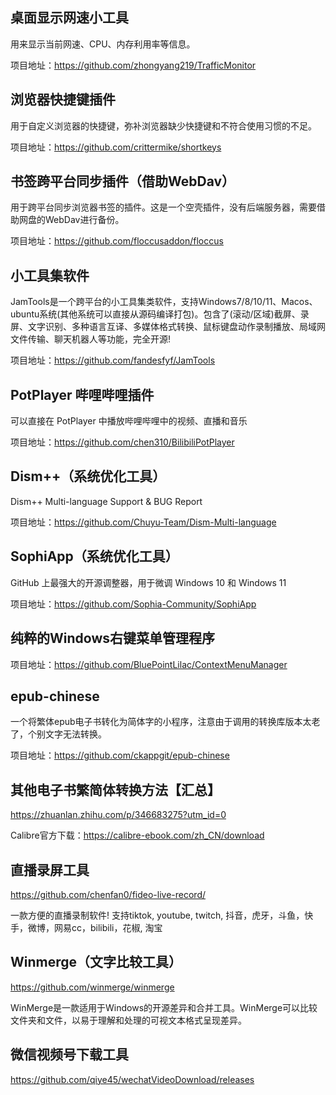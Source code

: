 ## 桌面显示网速小工具

用来显示当前网速、CPU、内存利用率等信息。

项目地址：https://github.com/zhongyang219/TrafficMonitor

## 浏览器快捷键插件

用于自定义浏览器的快捷键，弥补浏览器缺少快捷键和不符合使用习惯的不足。

项目地址：https://github.com/crittermike/shortkeys

## 书签跨平台同步插件（借助WebDav）

用于跨平台同步浏览器书签的插件。这是一个空壳插件，没有后端服务器，需要借助网盘的WebDav进行备份。

项目地址：https://github.com/floccusaddon/floccus

## 小工具集软件

JamTools是一个跨平台的小工具集类软件，支持Windows7/8/10/11、Macos、ubuntu系统(其他系统可以直接从源码编译打包)。包含了(滚动/区域)截屏、录屏、文字识别、多种语言互译、多媒体格式转换、鼠标键盘动作录制播放、局域网文件传输、聊天机器人等功能，完全开源!

项目地址：https://github.com/fandesfyf/JamTools

## PotPlayer 哔哩哔哩插件

可以直接在 PotPlayer 中播放哔哩哔哩中的视频、直播和音乐

项目地址：https://github.com/chen310/BilibiliPotPlayer

## Dism++（系统优化工具）

Dism++ Multi-language Support & BUG Report

项目地址：https://github.com/Chuyu-Team/Dism-Multi-language

## SophiApp（系统优化工具）

 GitHub 上最强大的开源调整器，用于微调 Windows 10 和 Windows 11

项目地址：https://github.com/Sophia-Community/SophiApp

## 纯粹的Windows右键菜单管理程序

项目地址：https://github.com/BluePointLilac/ContextMenuManager

## epub-chinese

一个将繁体epub电子书转化为简体字的小程序，注意由于调用的转换库版本太老了，个别文字无法转换。

项目地址：https://github.com/ckappgit/epub-chinese

## 其他电子书繁简体转换方法【汇总】

https://zhuanlan.zhihu.com/p/346683275?utm_id=0

Calibre官方下载：https://calibre-ebook.com/zh_CN/download


## 直播录屏工具
https://github.com/chenfan0/fideo-live-record/

一款方便的直播录制软件! 支持tiktok, youtube, twitch, 抖音，虎牙，斗鱼，快手，微博，网易cc，bilibili，花椒, 淘宝

## Winmerge（文字比较工具）

https://github.com/winmerge/winmerge

WinMerge是一款适用于Windows的开源差异和合并工具。WinMerge可以比较文件夹和文件，以易于理解和处理的可视文本格式呈现差异。

## 微信视频号下载工具

https://github.com/qiye45/wechatVideoDownload/releases